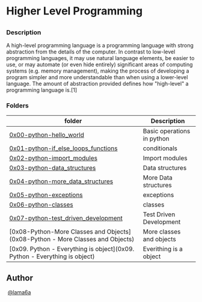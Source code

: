 # Higher Level Programming

## 

### Description

A high-level programming language is a programming language with strong abstraction from the details of the computer. In contrast to low-level programming languages, it may use natural language elements, be easier to use, or may automate (or even hide entirely) significant areas of computing systems (e.g. memory management), making the process of developing a program simpler and more understandable than when using a lower-level language. The amount of abstraction provided defines how "high-level" a programming language is.[1]

### Folders

| folder | Description |
| ------ | ------ |
| [0x00-python-hello_world](0x00-python-hello_world) | Basic operations in python  |
| [0x01-python-if_else_loops_functions](0x01-python-if_else_loops_functions) | conditionals |
| [0x02-python-import_modules](0x02-python-import_modules) | Import modules |
| [0x03-python-data_structures](0x03-python-data_structures) |  Data structures|
| [0x04-python-more_data_structures](0x04-python-more_data_structures) | More Data structures |
| [0x05-python-exceptions](0x05-python-exceptions) | exceptions |
| [0x06-python-classes](0x06-python-classes) | classes |
| [0x07-python-test_driven_development](0x07-python-test_driven_development) | Test Driven Development |
| [0x08-Python-More Classes and Objects](0x08-Python - More Classes and Objects) | More classes and objects |
| [0x09. Python - Everything is object](0x09. Python - Everything is object) | Everithing is a object |


## Author
​
[@lama6a](@lama6a)
